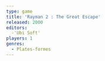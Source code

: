 ```yaml
---
type: game
title: 'Rayman 2 : The Great Escape'
released: 2000
editors: 
  -'Ubi Soft'
players: 1
genres:
  - Plates-formes
---
```

